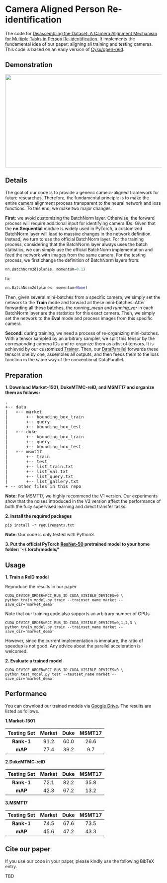 # Camera Aligned Person Re-identification
The code for [Disassembling the Dataset: A Camera Alignment Mechanism
for Multiple Tasks in Person Re-identification](www.google.com).
It implements the fundamental idea of our paper: aligning all training and testing cameras.
This code is based on an early version of [Cysu/open-reid](https://github.com/Cysu/open-reid).

## Demonstration

<img src="https://github.com/automan000/Cleanup_CVPR2020/blob/final_eval/demonstration.jpg" width="623" height="300">

## Details

The goal of our code is to provide a generic camera-aligned framework for future researches.
Therefore, the fundamental principle is to make the entire camera alignment process transparent to the neural network and loss functions.
To this end, we make two major changes.

**First:** we avoid customizing the BatchNorm layer. Otherwise, the forward process will require additional input for identifying camera IDs.
Given that the **nn.Sequential** module is widely used in PyTorch, a customized BatchNorm layer will lead to massive changes in the network definition.
Instead, we turn to use the official BatchNorm layer.
For the training process, considering that the BatchNorm layer always uses the batch statistics, we can simply use the official BatchNorm implementation and feed the network with images from the same camera.
For the testing process, we first change the definition of BatchNorm layers from:
```python
nn.BatchNorm2d(planes, momentum=0.1)
```
to:
```python
nn.BatchNorm2d(planes, momentum=None)
```
Then, given several mini-batches from a specific camera, we simply set the network to the **Train** mode and forward all these mini-batches.
After forwarding all these batches, the *running_mean* and *running_var* in each BatchNorm layer are the statistics for this exact camera.
Then, we simply set the network to the **Eval** mode and process images from this specific camera.


**Second:** during training, we need a process of re-organizing mini-batches.
With a tensor sampled by an arbitrary sampler, we split this tensor by the corresponding camera IDs and re-organize them as a list of tensors.
It is achieved by our customized [Trainer](https://github.com/automan000/BareboneCVPR2020/blob/master/frameworks/training/trainer.py).
Then, our [DataParallel](https://github.com/automan000/BareboneCVPR2020/blob/master/frameworks/training/data_parallel.py) forwards these tensors one by one, assembles all outputs, and then feeds them to the loss function in the same way of the conventional DataParallel.



## Preparation

**1. Download Market-1501, DukeMTMC-reID, and MSMT17 and organize them as follows:**
<pre>
.
+-- data
|   +-- market
|       +-- bounding_box_train
|       +-- query
|       +-- bounding_box_test
|   +-- duke
|       +-- bounding_box_train
|       +-- query
|       +-- bounding_box_test
|   +-- msmt17
|       +-- train
|       +-- test
|       +-- list_train.txt
|       +-- list_val.txt
|       +-- list_query.txt
|       +-- list_gallery.txt
+ -- other files in this repo
</pre>

**Note:**
For MSMT17, we highly recommend the V1 version.
Our experiments show that the noises introduced in the V2 version affect the performance of both the fully supervised learning and direct transfer tasks.


**2. Install the required packages**
```console
pip install -r requirements.txt
```
**Note:**
Our code is only tested with Python3.


**3. Put the official PyTorch [ResNet-50](https://download.pytorch.org/models/resnet50-19c8e357.pth) pretrained model to your home folder: 
'~/.torch/models/'**

## Usage
**1. Train a ReID model**

Reproduce the results in our paper

```console
CUDA_DEVICE_ORDER=PCI_BUS_ID CUDA_VISIBLE_DEVICES=0 \
python train_model.py train --trainset_name market --save_dir='market_demo'
```

Note that our training code also supports an arbitrary number of GPUs.

```console
CUDA_DEVICE_ORDER=PCI_BUS_ID CUDA_VISIBLE_DEVICES=0,1,2,3 \
python train_model.py train --trainset_name market --save_dir='market_demo'
```

However, since the current implementation is immature, the ratio of speedup is not good.
Any advice about the parallel acceleration is welcomed.


**2. Evaluate a trained model**
```console
CUDA_DEVICE_ORDER=PCI_BUS_ID CUDA_VISIBLE_DEVICES=0 \
python test_model.py test --testset_name market --save_dir='market_demo'
```

## Performance

You can download our trained models via [Google Drive](https://drive.google.com/drive/folders/1oxO6W9VAReKx2QrJNesN2X-O6mNOVsEd?usp=sharing).
The results are listed as follows.

**1.Market-1501**

| **Testing Set** | **Market** | **Duke** | **MSMT17** |
|:---: | :---: |     :---:      |   :---:  |
|**Rank-1**| 91.2   | 60.0     | 26.6    |
|**mAP**| 77.4     | 39.2       | 9.7      |


**2.DukeMTMC-reID**

| **Testing Set** | **Market** | **Duke** | **MSMT17** |
|:---: | :---: |     :---:      |   :---:  |
|**Rank-1**| 72.1   | 82.2     | 35.8    |
|**mAP**| 42.3     | 67.2       | 13.2     |


**3.MSMT17**

| **Testing Set** | **Market** | **Duke** | **MSMT17** |
|:---: | :---: |     :---:      |   :---:  |
|**Rank-1**| 74.5   | 67.6     | 73.5    |
|**mAP**| 45.6     | 47.2       | 43.3      |


## Cite our paper

If you use our code in your paper, please kindly use the following BibTeX entry.

TBD